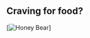 ## Craving for food? 

[![Honey Bear](https://github.com/wendyjaya/wendyjaya.github.io/blob/main/unnamed1.jpg/<main>/<unnamed1.jpg)]
